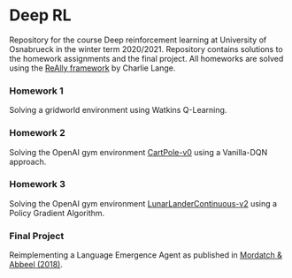 # Deep RL
Repository for the course Deep reinforcement learning at University of Osnabrueck in the winter term 2020/2021.
Repository contains solutions to the homework assignments and the final project.
All homeworks are solved using the [ReAlly framework](https://github.com/geronimocharlie/ReAllY) by Charlie Lange.

### Homework 1
Solving a gridworld environment using Watkins Q-Learning.

### Homework 2
Solving the OpenAI gym environment [CartPole-v0](https://gym.openai.com/envs/CartPole-v0/) using 
a Vanilla-DQN approach.

### Homework 3
Solving the OpenAI gym environment [LunarLanderContinuous-v2](https://gym.openai.com/envs/LunarLanderContinuous-v2/) using a Policy Gradient Algorithm.

### Final Project
Reimplementing a Language Emergence Agent as published in [Mordatch & Abbeel (2018)](https://arxiv.org/pdf/1703.04908.pdf).
